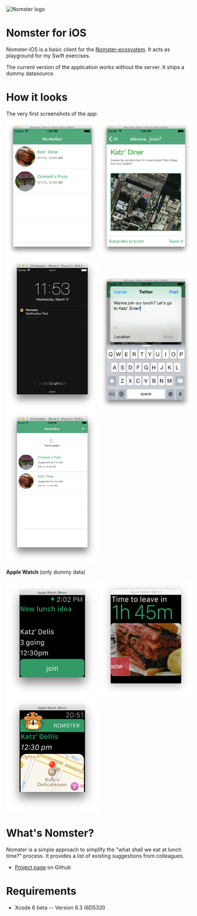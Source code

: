 ![Nomster logo](http://tscholze.github.io/nomster-parent/nomster-logo.png)

Nomster for iOS
=
Nomster-iOS is a basic client for the [Nomster-ecosystem](https://tscholze.github.io/nomster-parent). It acts as playground for my Swift exercises.

The current version of the application works without the server. It ships a dummy datasource.

How it looks
=
The very first screenshots of the app:

<img src="https://raw.githubusercontent.com/tscholze/nomster-ios/master/docs/v0-list.png" alt="List" width="250" />
<img src="https://raw.githubusercontent.com/tscholze/nomster-ios/master/docs/v0-detail.png" alt="Detail" width="250" />
<img src="https://raw.githubusercontent.com/tscholze/nomster-ios/master/docs/v0-notification.png" alt="Notifications" width="250" />
<img src="https://raw.githubusercontent.com/tscholze/nomster-ios/master/docs/v0-tweet.png" alt="Tweet feature" width="250" />
<img src="https://raw.githubusercontent.com/tscholze/nomster-ios/master/docs/v0-reload.png" alt="Swipe to reload" width="250" />


**Apple Watch** (only dummy data)

<img src="https://raw.githubusercontent.com/tscholze/nomster-ios/master/docs/v0-watch-main.png" alt="Watch Main UI" width="250" />
<img src="https://raw.githubusercontent.com/tscholze/nomster-ios/master/docs/v0-watch-glance.png" alt="Watch Glance" width="250" />
<img src="https://raw.githubusercontent.com/tscholze/nomster-ios/master/docs/v0-watch-notification.png" alt="Watch Notification" width="250" />

What's Nomster?
==
Nomster is a simple approach to simplify the "what shall we eat at lunch time?" process. It provides a list of existing suggestions from colleagues.

* [Project page](https://tscholze.github.io/nomster-parent) on Github

Requirements
==
* Xcode 6 beta -- Version 6.3 (6D532l)
